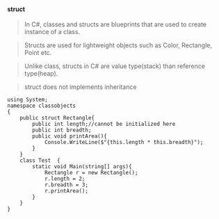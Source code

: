#### struct
> In C#, classes and structs are blueprints that are used to create instance of a class. 

> Structs are used for lightweight objects such as Color, Rectangle, Point etc.

> Unlike class, structs in C# are value type(stack) than reference type(heap). 

> struct does not implements inheritance

    using System;  
    namespace classobjects  
    { 
        public struct Rectangle{
            public int length;//cannot be initialized here
            public int breadth;
            public void printArea(){
                Console.WriteLine($"{this.length * this.breadth}");
            }
        }
        class Test  {                                               
            static void Main(string[] args){                                                                  
                Rectangle r = new Rectangle();
                r.length = 2;
                r.breadth = 3;                
                r.printArea();                 
            }     
        }  
    }  
